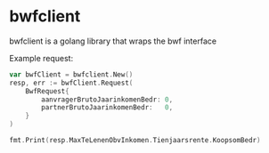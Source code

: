 # bwfclient

bwfclient is a golang library that wraps the bwf interface

Example request: 
```go
var bwfClient = bwfclient.New()
resp, err := bwfClient.Request(
    BwfRequest{
		aanvragerBrutoJaarinkomenBedr: 0,
		partnerBrutoJaarinkomenBedr:   0,
	}
)

fmt.Print(resp.MaxTeLenenObvInkomen.Tienjaarsrente.KoopsomBedr)
```